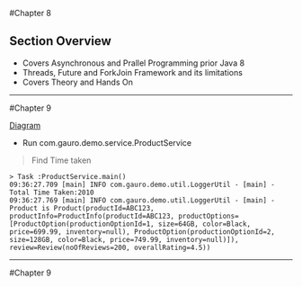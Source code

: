 #Chapter 8

## Section Overview
* Covers Asynchronous and Prallel Programming prior Java 8
* Threads, Future and ForkJoin Framework and its limitations
* Covers Theory and Hands On

--------
#Chapter 9

[Diagram](uml/ProductService.uml)
* Run com.gauro.demo.service.ProductService 
> Find Time taken
``` 
> Task :ProductService.main()
09:36:27.709 [main] INFO com.gauro.demo.util.LoggerUtil - [main] - Total Time Taken:2010
09:36:27.769 [main] INFO com.gauro.demo.util.LoggerUtil - [main] - Product is Product(productId=ABC123, productInfo=ProductInfo(productId=ABC123, productOptions=[ProductOption(productionOptionId=1, size=64GB, color=Black, price=699.99, inventory=null), ProductOption(productionOptionId=2, size=128GB, color=Black, price=749.99, inventory=null)]), review=Review(noOfReviews=200, overallRating=4.5))

```
--------
#Chapter 9
